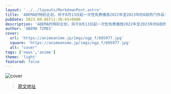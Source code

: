 ```yaml
---
layout: '../../layouts/MarkdownPost.astro'
title: 'ABEMA的特别企划，将于8月13日起一次性免费播放2022年至2023年的6部热门作品'
pubDate: 2023-08-06T11:30:03+0900
description: 'ABEMA的特别企划，将于8月13日起一次性免费播放2022年至2023年的6部热门作品'
author: 'ABEMA TIMES'
cover:
  url: 'https://animeanime.jp/imgs/ogp_f/605977.jpg'
  square: 'https://animeanime.jp/imgs/ogp_f/605977.jpg'
  alt: "cover"
tags: ['news','anime']
theme: 'light'
featured: false
---
```

![cover](https://animeanime.jp/imgs/ogp_f/605977.jpg)


>[原文地址](https://animeanime.jp/article/2023/08/06/79118.html)  